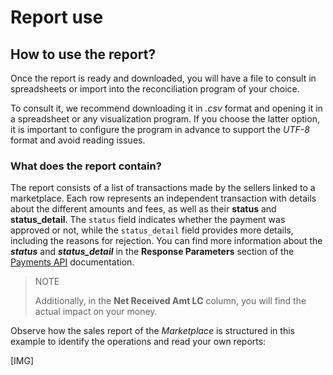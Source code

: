 # Report use

## How to use the report?

Once the report is ready and downloaded, you will have a file to consult in spreadsheets or import into the reconciliation program of your choice.

To consult it, we recommend downloading it in *.csv* format and opening it in a spreadsheet or any visualization program. If you choose the latter option, it is important to configure the program in advance to support the *UTF-8* format and avoid reading issues.

### What does the report contain?

The report consists of a list of transactions made by the sellers linked to a marketplace. Each row represents an independent transaction with details about the different amounts and fees, as well as their **status** and **status_detail**. The `status` field indicates whether the payment was approved or not, while the `status_detail` field provides more details, including the reasons for rejection. You can find more information about the ***status*** and ***status_detail*** in the **Response Parameters** section of the [Payments API](https://www.mercadopago[FAKER][URL][DOMAIN]/developers/en/reference/payments/_payments/post) documentation.

> NOTE
>
> Additionally, in the **Net Received Amt LC** column, you will find the actual impact on your money.

Observe how the sales report of the *Marketplace* is structured in this example to identify the operations and read your own reports:

[IMG]